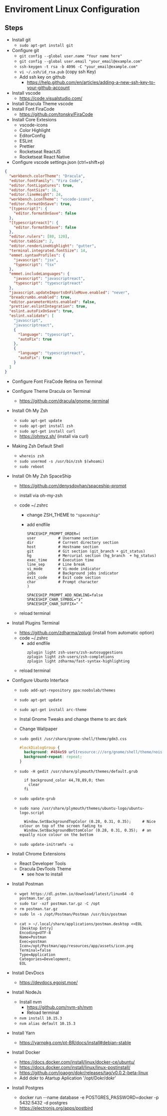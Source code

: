 # Enviroment Linux Configuration

## Steps

- Install git
  - `sudo apt-get install git`
- Configure git
  - `git config --global user.name "Your name here"`
  - `git config --global user.email "your_email@example.com"`
  - `ssh-keygen -t rsa -b 4096 -C "your_email@example.com"`
  - `vi ~/.ssh/id_rsa.pub` (copy ssh Key)
  - Add ssh key on github
    - https://help.github.com/en/articles/adding-a-new-ssh-key-to-your-github-account
- Install vscode
  - https://code.visualstudio.com/
- Install Dracula Theme vscode
- Install Font FiraCode
  - https://github.com/tonsky/FiraCode
- Install Core Extesions
  - vscode-icons
  - Color Highlight
  - EditorConfig
  - ESLint
  - Prettier
  - Rocketseat ReactJS
  - Rocketseat React Native
- Configure vscode settings.json (ctrl+shift+p)

```json
{
  "workbench.colorTheme": "Dracula",
  "editor.fontFamily": "Fira Code",
  "editor.fontLigatures": true,
  "editor.fontSize": 16,
  "editor.lineHeight": 24,
  "workbench.iconTheme": "vscode-icons",
  "editor.formatOnSave": true,
  "[typescript]": {
    "editor.formatOnSave": false
  },
  "[typescriptreact]": {
    "editor.formatOnSave": false
  },
  "editor.rulers": [80, 120],
  "editor.tabSize": 2,
  "editor.renderLineHighlight": "gutter",
  "terminal.integrated.fontSize": 14,
  "emmet.syntaxProfiles": {
    "javascript": "jsx",
    "typescript": "tsx"
  },
  "emmet.includeLanguages": {
    "javascript": "javascriptreact",
    "typescript": "typescriptreact"
  },
  "javascript.updateImportsOnFileMove.enabled": "never",
  "breadcrumbs.enabled": true,
  "editor.parameterHints.enabled": false,
  "prettier.eslintIntegration": true,
  "eslint.autoFixOnSave": true,
  "eslint.validate": [
    "javascript",
    "javascriptreact",
    {
      "language": "typescript",
      "autoFix": true
    },
    {
      "language": "typescriptreact",
      "autoFix": true
    }
  ]
}
```

- Configure Font FiraCode Retina on Terminal
- Configure Theme Dracula on Terminal
  - https://github.com/dracula/gnome-terminal
- Install Oh My Zsh
  - `sudo apt-get update`
  - `sudo apt-get install zsh`
  - `sudo apt-get install curl`
  - https://ohmyz.sh/ (install via curl)
- Making Zsh Default Shell
  - `whereis zsh`
  - `sudo usermod -s /usr/bin/zsh $(whoami)`
  - `sudo reboot`
- Install Oh My Zsh SpaceShip

  - https://github.com/denysdovhan/spaceship-prompt
  - install via oh-my-zsh
  - code ~/.zshrc

    - change ZSH_THEME to `"spaceship"`
    - add endfile

      ```
      SPACESHIP_PROMPT_ORDER=(
      user          # Username section
      dir           # Current directory section
      host          # Hostname section
      git           # Git section (git_branch + git_status)
      hg            # Mercurial section (hg_branch  + hg_status)
      exec_time     # Execution time
      line_sep      # Line break
      vi_mode       # Vi-mode indicator
      jobs          # Background jobs indicator
      exit_code     # Exit code section
      char          # Prompt character
      )

      SPACESHIP_PROMPT_ADD_NEWLINE=false
      SPACESHIP_CHAR_SYMBOL="❯"
      SPACESHIP_CHAR_SUFFIX=" "
      ```

  - reload terminal

- Install Plugins Terminal
  - https://github.com/zdharma/zplugi (install from automatic option)
  - code ~/.zshrc
    - add endfile
      ```
      zplugin light zsh-users/zsh-autosuggestions
      zplugin light zsh-users/zsh-completions
      zplugin light zdharma/fast-syntax-highlighting
      ```
  - reload terminal
- Configure Ubunto Interface

  - `sudo add-apt-repository ppa:noobslab/themes`
  - `sudo apt-get update`
  - `sudo apt-get install arc-theme`
  - Instal Gnome Tweaks and change theme to arc dark
  - Change Wallpaper
  - `sudo gedit /usr/share/gnome-shell/theme/gdm3.css`
    ```css
    #lockDialogGroup {
      background: #484e59 url(resource:///org/gnome/shell/theme/noise-texture.png);
      background-repeat: repeat;
    }
    ```
  - `sudo -H gedit /usr/share/plymouth/themes/default.grub`
    ```
      if background_color 44,78,89,0; then
        clear
      fi
    ```
  - `sudo update-grub`
  - `sudo nano /usr/share/plymouth/themes/ubuntu-logo/ubuntu-logo.script`

    ```
      Window.SetBackgroundTopColor (0.28, 0.31, 0.35);     # Nice colour on top of the screen fading to
      Window.SetBackgroundBottomColor (0.28, 0.31, 0.35);  # an equally nice colour on the bottom
    ```

  - `sudo update-initramfs -u`

- Install Chrome Extensions
  - React Developer Tools
  - Dracula DevTools Theme
    - see how to install
- Install Postman
  - `wget https://dl.pstmn.io/download/latest/linux64 -O postman.tar.gz`
  - `sudo tar -xzf postman.tar.gz -C /opt`
  - `rm postman.tar.gz`
  - `sudo ln -s /opt/Postman/Postman /usr/bin/postman`
  - ```
    cat > ~/.local/share/applications/postman.desktop <<EOL
    [Desktop Entry]
    Encoding=UTF-8
    Name=Postman
    Exec=postman
    Icon=/opt/Postman/app/resources/app/assets/icon.png
    Terminal=false
    Type=Application
    Categories=Development;
    EOL
    ```
- Install DevDocs
  - https://devdocs.egoist.moe/
- Install NodeJs
  - Install nvm
    - https://github.com/nvm-sh/nvm
    - Reload terminal
  - `nvm install 10.15.3`
  - `nvm alias default 10.15.3`
- Install Yarn
  - https://yarnpkg.com/pt-BR/docs/install#debian-stable
- Install Docker
  - https://docs.docker.com/install/linux/docker-ce/ubuntu/
  - https://docs.docker.com/install/linux/linux-postinstall/
  - https://github.com/joaogn/dokr/releases/tag/v0.0.2-beta-linux
  - Add dokr to Atartup Aplication '/opt/Dokr/dokr'
- Install Postgres
  - docker run --name database -e POSTGRES_PASSWORD=docker -p 5432:5432 -d postgres
  - https://electronjs.org/apps/postbird
